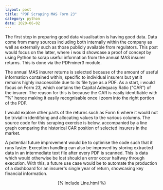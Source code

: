 ```yaml
---
layout: post
title: "PDF Scraping MAS Form 23"
category: python
date: 2020-06-02
---
```


The first step in preparing good data visualisation is having good data. Data come from many sources including both internally within the company as well as externally such as those publicly available from regulators. This post would focus on the latter, where i would showcase a proof of concept by using Python to scrap useful information from the annual MAS insurer returns. This is done via the PDFminer3 module.

The annual MAS insurer returns is selected because of the amount of useful information contained within, specific to individual insurers but yet it remains highly inaccessible due to its file type as a PDF. As a start, i would focus on Form 23, which contains the Capital Adequacy Ratio ("CAR") of the insurer. The reason for this is because the CAR is easily identifiable with "%" hence making it easily recognisable once i zoom into the right portion of the PDF. 

I would explore other parts of the returns such as Form 6 where it would not be trivial in identifying and allocating values to the various columns. The source code for this scraping exercise is below, accompanied by a line graph comparing the historical CAR position of selected insurers in the market.

A potential future improvement would be to optimise the code such that it runs faster. Exception handling can also be improved by storing extracted data in an intermediate text file after every PDF is scanned. This is data which would otherwise be lost should an error occur halfway through execution. With this, a future use case would be to automate the production of a dashboard for an insurer's single year of return, showcasing key financial information.


<center> {% include Line.html %} </center>

<script src="https://gist.github.com/cchanzl/b0627c144130fa4d711c7faa6227ea63.js"></script>

<script src="https://gist.github.com/cchanzl/0001289708c3ebfa9a7f235759670195.js"></script>
